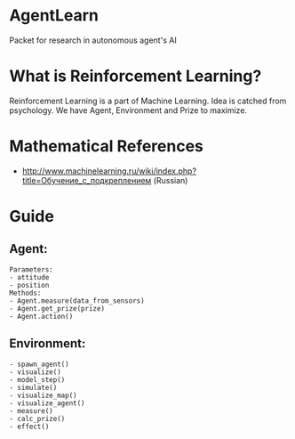 # AgentLearn
Packet for research in autonomous agent's AI

# What is Reinforcement Learning?
Reinforcement Learning is a part of Machine Learning. Idea is catched from psychology. We have Agent, Environment and Prize to maximize.

# Mathematical References
- http://www.machinelearning.ru/wiki/index.php?title=Обучение_с_подкреплением (Russian)

# Guide
## Agent:
    Parameters:
    - attitude
    - position
    Methods:
    - Agent.measure(data_from_sensors)
    - Agent.get_prize(prize)
    - Agent.action()
## Environment:
    - spawn_agent()
    - visualize()
    - model_step()
    - simulate()
    - visualize_map()
    - visualize_agent()
    - measure()
    - calc_prize()
    - effect()
